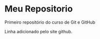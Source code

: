 # Meu Repositorio
Primeiro repositório do curso de Git e GitHub

Linha adicionado pelo site github.
